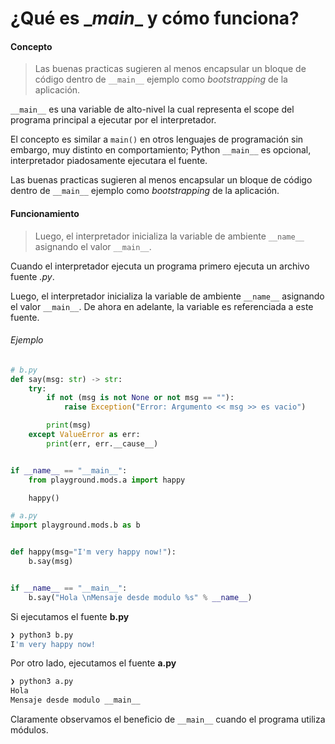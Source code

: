 # ¿Qué es \__main__ y cómo funciona?

#### Concepto
> Las buenas practicas sugieren al menos encapsular un bloque de código dentro de `__main__` ejemplo como *bootstrapping* de la aplicación.

`__main__` es una variable de alto-nivel la cual representa el scope del programa principal a ejecutar por el interpretador.

El concepto es similar a `main()` en otros lenguajes de programación sin embargo, muy distinto en comportamiento; Python `__main__` es opcional, interpretador piadosamente ejecutara el fuente.

Las buenas practicas sugieren al menos encapsular un bloque de código dentro de `__main__` ejemplo como *bootstrapping* de la aplicación. 

#### Funcionamiento
> Luego, el interpretador inicializa la variable de ambiente `__name__` asignando el valor `__main__`.

Cuando el interpretador ejecuta un programa primero ejecuta un archivo fuente _.py_.

Luego, el interpretador inicializa la variable de ambiente `__name__` asignando el valor `__main__`. De ahora en adelante, la variable es referenciada a este fuente.

###### Ejemplo

```python
# b.py
def say(msg: str) -> str:
    try:
        if not (msg is not None or not msg == ""):
            raise Exception("Error: Argumento << msg >> es vacio")

        print(msg)
    except ValueError as err:
        print(err, err.__cause__)


if __name__ == "__main__":
    from playground.mods.a import happy

    happy()
```

```python
# a.py
import playground.mods.b as b


def happy(msg="I'm very happy now!"):
    b.say(msg)


if __name__ == "__main__":
    b.say("Hola \nMensaje desde modulo %s" % __name__)
```

Si ejecutamos el fuente **b.py**

```sh
❯ python3 b.py
I'm very happy now!
```

Por otro lado, ejecutamos el fuente **a.py**

```sh
❯ python3 a.py
Hola
Mensaje desde modulo __main__
```

Claramente observamos el beneficio de `__main__` cuando el programa utiliza módulos.